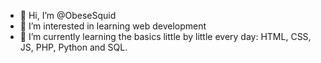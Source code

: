- 👋 Hi, I’m @ObeseSquid
- 👀 I’m interested in learning web development
- 🌱 I’m currently learning the basics little by little every day: HTML, CSS, JS, PHP, Python and SQL.
<!--- - 💞️ I’m looking to collaborate on ...
- 📫 How to reach me ... --->

<!---
ObeseSquid/ObeseSquid is a ✨ special ✨ repository because its `README.md` (this file) appears on your GitHub profile.
You can click the Preview link to take a look at your changes.
--->
